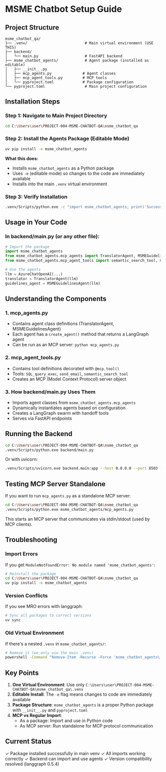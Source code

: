 # MSME Chatbot Setup Guide

## Project Structure

```
msme_chatbot_qa/
├── .venv/                          # Main virtual environment (USE THIS)
├── backend/
│   └── main.py                     # FastAPI backend
├── msme_chatbot_agents/            # Agent package (installed as editable)
│   ├── __init__.py
│   ├── mcp_agents.py              # Agent classes
│   ├── mcp_agent_tools.py         # MCP tools
│   └── pyproject.toml             # Package configuration
└── pyproject.toml                  # Main project configuration
```

## Installation Steps

### Step 1: Navigate to Main Project Directory
```bash
cd C:\Users\user\PROJECT-004-MSME-CHATBOT-QA\msme_chatbot_qa
```

### Step 2: Install the Agents Package (Editable Mode)
```bash
uv pip install -e msme_chatbot_agents
```

**What this does:**
- Installs `msme_chatbot_agents` as a Python package
- Uses `-e` (editable mode) so changes to the code are immediately available
- Installs into the main `.venv` virtual environment

### Step 3: Verify Installation
```bash
.venv/Scripts/python.exe -c "import msme_chatbot_agents; print('Success!')"
```

## Usage in Your Code

### In backend/main.py (or any other file):

```python
# Import the package
import msme_chatbot_agents
from msme_chatbot_agents.mcp_agents import TranslatorAgent, MSMEGuidelinesAgent
from msme_chatbot_agents.mcp_agent_tools import semantic_search_tool, mcp

# Use the agents
llm = AzureChatOpenAI(...)
translator = TranslatorAgent(llm)
guidelines_agent = MSMEGuidelinesAgent(llm)
```

## Understanding the Components

### 1. **mcp_agents.py**
- Contains agent class definitions (TranslatorAgent, MSMEGuidelinesAgent)
- Each agent has a `create_agent()` method that returns a LangGraph agent
- Can be run as an MCP server: `python mcp_agents.py`

### 2. **mcp_agent_tools.py**
- Contains tool definitions decorated with `@mcp.tool()`
- Tools: `SQL_query_exec`, `send_email`, `semantic_search_tool`
- Creates an MCP (Model Context Protocol) server object

### 3. **How backend/main.py Uses Them**
- Imports agent classes from `msme_chatbot_agents.mcp_agents`
- Dynamically instantiates agents based on configuration
- Creates a LangGraph swarm with handoff tools
- Serves via FastAPI endpoints

## Running the Backend

```bash
cd C:\Users\user\PROJECT-004-MSME-CHATBOT-QA\msme_chatbot_qa
.venv/Scripts/python.exe backend/main.py
```

Or with uvicorn:
```bash
.venv/Scripts/uvicorn.exe backend.main:app --host 0.0.0.0 --port 8503 --reload
```

## Testing MCP Server Standalone

If you want to run `mcp_agents.py` as a standalone MCP server:

```bash
cd C:\Users\user\PROJECT-004-MSME-CHATBOT-QA\msme_chatbot_qa
.venv/Scripts/python.exe msme_chatbot_agents/mcp_agents.py
```

This starts an MCP server that communicates via stdin/stdout (used by MCP clients).

## Troubleshooting

### Import Errors
If you get `ModuleNotFoundError: No module named 'msme_chatbot_agents'`:
```bash
# Reinstall the package
cd C:\Users\user\PROJECT-004-MSME-CHATBOT-QA\msme_chatbot_qa
uv pip install -e msme_chatbot_agents
```

### Version Conflicts
If you see MRO errors with langgraph:
```bash
# Sync all packages to correct versions
uv sync
```

### Old Virtual Environment
If there's a nested `.venv` in `msme_chatbot_agents/`:
```bash
# Remove it (we only use the main .venv)
powershell -Command "Remove-Item -Recurse -Force 'msme_chatbot_agents\.venv'"
```

## Key Points

1. **One Virtual Environment**: Use only `C:\Users\user\PROJECT-004-MSME-CHATBOT-QA\msme_chatbot_qa\.venv`
2. **Editable Install**: The `-e` flag means changes to code are immediately available
3. **Package Structure**: `msme_chatbot_agents` is a proper Python package with `__init__.py` and `pyproject.toml`
4. **MCP vs Regular Import**:
   - As a package: Import and use in Python code
   - As MCP server: Run standalone for MCP protocol communication

## Current Status

✓ Package installed successfully in main venv
✓ All imports working correctly
✓ Backend can import and use agents
✓ Version compatibility resolved (langgraph 0.5.4)
